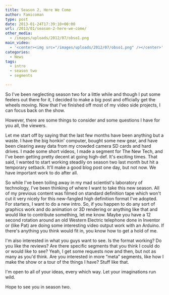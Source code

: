 ```yaml
---
title: Season 2, Here We Come
author: Famicoman
type: post
date: 2013-01-24T17:39:10+00:00
url: /2013/01/season-2-here-we-come/
other_media:
  - /images/uploads/2012/07/obso1.png
main_video:
  - '<center><img src="/images/uploads/2012/07/obso1.png" /></center>'
categories:
  - News
tags:
  - intro
  - season two
  - segments

---
```

So I've been neglecting season two for a little while and though I put some feelers out there for it, I decided to make a big post and officially get the wheels moving. Now that I've finished off most of my video side projects, I can focus back on the show.

However, there are some things to consider and some questions I have for you all, the viewers.

Let me start off by saying that the last few months have been anything but a waste. I have the big honkin' computer, bought some new gear, and have been clearing away data from my crowded camera SD cards and hard drives. I made some short videos, I made a segment for The New Tech, and I've been getting pretty decent at going high-def. It's exciting times. That said, I wanted to start working steadily on season two last month but hit a temporary setback. It'll make a good blog post one day, but not now. We have important work to do after all.

So while I've been toiling away in my mad scientist's laboratory of technology, I've been thinking of where I want to take this new season. All of my previous content was filmed on standard definition tape which won't cut it very nicely for this new-fangled high definition format I've adopted. For starters, I want to do a new intro. So, if you happen to do any sort of graphics work and do animation or 3D rendering or anything like that and would like to contribute something, let me know. Maybe you have a 12 second rotation around an old Western Electric telephone done in Inventor or (like Pat) are doing some interesting video output work with an Arduino. If there's anything you think would fit in, you know how to get a hold of me.

I'm also interested in what you guys want to see. Is the format working? Do you like the reviews? Are there specific segments that you think I could do or would like to see? Yeah, I get some requests now and then, but not as many as you'd think. Are you interested in more &#8220;meta&#8221; segments, like how I make the show or a tour of the things I have? Stuff like that.

I'm open to all of your ideas, every which way. Let your imaginations run wild.

Hope to see you in season two.